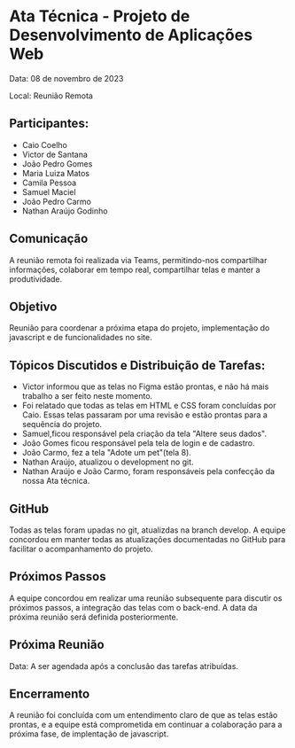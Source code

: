 # Ata Técnica - Projeto de Desenvolvimento de Aplicações Web 
Data: 08 de novembro de 2023 

Local: Reunião Remota  

## Participantes: 

* Caio Coelho 
* Victor de Santana 
* João Pedro Gomes 
* Maria Luiza Matos 
* Camila Pessoa 
* Samuel Maciel 
* João Pedro Carmo 
* Nathan Araújo Godinho 

## Comunicação

A reunião remota foi realizada via Teams, permitindo-nos compartilhar informações, colaborar em tempo real, compartilhar telas e manter a produtividade. 

## Objetivo

Reunião para coordenar a próxima etapa do projeto, implementação do javascript e de funcionalidades no site.

## Tópicos Discutidos e Distribuição de Tarefas:

* Victor informou que as telas no Figma estão prontas, e não há mais trabalho a ser feito neste momento. 
* Foi relatado que todas as telas em HTML e CSS foram concluídas por Caio. Essas telas passaram por uma revisão e estão prontas para a sequência do projeto. 
* Samuel,ficou responsável pela criação da tela "Altere seus dados".
* João Gomes ficou responsável pela tela de login e de cadastro.
* João Carmo, fez a tela "Adote um pet"(tela 8).
* Nathan Araújo, atualizou o development no git.
* Nathan Araújo e João Carmo, foram responsáveis pela confecção da nossa Ata técnica. 

## GitHub 

Todas as telas foram upadas no git, atualizdas na branch develop. A equipe concordou em manter todas as atualizações documentadas no GitHub para facilitar o acompanhamento do projeto. 

## Próximos Passos 

A equipe concordou em realizar uma reunião subsequente para discutir os próximos passos,  a integração das telas com o back-end. A data da próxima reunião será definida posteriormente. 


## Próxima Reunião 

Data: A ser agendada após a conclusão das tarefas atribuídas. 

## Encerramento

A reunião foi concluída com um entendimento claro de que as telas estão prontas, e a equipe está comprometida em continuar a colaboração para a próxima fase, de implentação de javascript.

